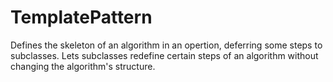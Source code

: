 # TemplatePattern
Defines the skeleton of an algorithm in an opertion, deferring some steps to subclasses.
Lets subclasses redefine certain steps of an algorithm without changing the algorithm's structure.

